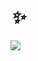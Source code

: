 # <i>✨</i>
![](https://github-readme-stats.vercel.app/api?username=antoniomunro&theme=transparent&hide_border=true&include_all_commits=true&count_private=true)<br/>

<!-- Proudly created with GPRM ( https://gprm.itsvg.in ) -->
